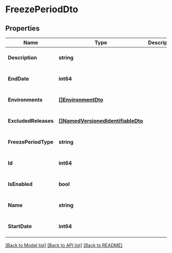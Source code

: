 # FreezePeriodDto

## Properties
Name | Type | Description | Notes
------------ | ------------- | ------------- | -------------
**Description** | **string** |  | [optional] [default to null]
**EndDate** | **int64** |  | [optional] [default to null]
**Environments** | [**[]EnvironmentDto**](EnvironmentDto.md) |  | [optional] [default to null]
**ExcludedReleases** | [**[]NamedVersionedIdentifiableDto**](NamedVersionedIdentifiableDto.md) |  | [optional] [default to null]
**FreezePeriodType** | **string** |  | [optional] [default to null]
**Id** | **int64** |  | [optional] [default to null]
**IsEnabled** | **bool** |  | [optional] [default to null]
**Name** | **string** |  | [optional] [default to null]
**StartDate** | **int64** |  | [optional] [default to null]

[[Back to Model list]](../README.md#documentation-for-models) [[Back to API list]](../README.md#documentation-for-api-endpoints) [[Back to README]](../README.md)


